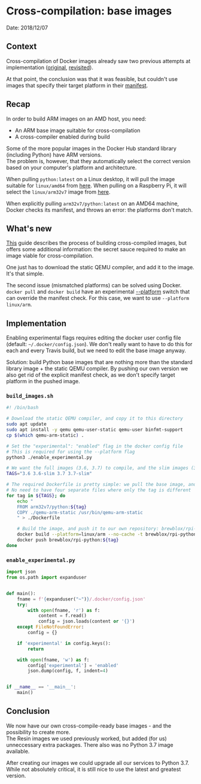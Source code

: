 # Cross-compilation: base images

Date: 2018/12/07

## Context

Cross-compilation of Docker images already saw two previous attempts at implementation ([original][xcompile-1], [revisited][xcompile-2]).

At that point, the conclusion was that it was feasible, but couldn't use images that specify their target platform in their [manifest][manifest].

## Recap

In order to build ARM images on an AMD host, you need:

- An ARM base image suitable for cross-compilation
- A cross-compiler enabled during build

Some of the more popular images in the Docker Hub standard library (including Python) have ARM versions.\
The problem is, however, that they automatically select the correct version based on your computer's platform and architecture.

When pulling `python:latest` on a Linux desktop, it will pull the image suitable for `linux/amd64` from [here][python-amd]. When pulling on a Raspberry Pi, it will select the `linux/arm32v7` image from [here][python-arm].

When explicitly pulling `arm32v7/python:latest` on an AMD64 machine, Docker checks its manifest, and throws an error: the platforms don't match.

## What's new

[This][build-guide] guide describes the process of building cross-compiled images, but offers some additional information: the secret sauce required to make an image viable for cross-compilation.

One just has to download the static QEMU compiler, and add it to the image. It's that simple.

The second issue (mismatched platforms) can be solved using Docker. `docker pull` and `docker build` have an experimental [--platform][docker-cli] switch that can override the manifest check. For this case, we want to use `--platform linux/arm`.

## Implementation

Enabling experimental flags requires editing the docker user config file (default: `~/.docker/config.json`). We don't really want to have to do this for each and every Travis build, but we need to edit the base image anyway.

Solution: build Python base images that are nothing more than the standard library image + the static QEMU compiler. By pushing our own version we also get rid of the explicit manifest check, as we don't specify target platform in the pushed image.

### `build_images.sh`

```bash
#! /bin/bash

# Download the static QEMU compiler, and copy it to this directory
sudo apt update
sudo apt install -y qemu qemu-user-static qemu-user binfmt-support
cp $(which qemu-arm-static) .

# Set the "experimental": "enabled" flag in the docker config file
# This is required for using the --platform flag
python3 ./enable_experimental.py

# We want the full images (3.6, 3.7) to compile, and the slim images (3.6-slim, 3.7-slim) for runtime
TAGS="3.6 3.6-slim 3.7 3.7-slim"

# The required Dockerfile is pretty simple: we pull the base image, and add QEMU
# No need to have four separate files where only the tag is different
for tag in ${TAGS}; do
    echo "
    FROM arm32v7/python:${tag}
    COPY ./qemu-arm-static /usr/bin/qemu-arm-static
    " > ./Dockerfile

    # Build the image, and push it to our own repository: brewblox/rpi-python
    docker build --platform=linux/arm --no-cache -t brewblox/rpi-python:${tag} .
    docker push brewblox/rpi-python:${tag}
done
```

### `enable_experimental.py`

```python
import json
from os.path import expanduser


def main():
    fname = f'{expanduser("~")}/.docker/config.json'
    try:
        with open(fname, 'r') as f:
            content = f.read()
            config = json.loads(content or '{}')
    except FileNotFoundError:
        config = {}

    if 'experimental' in config.keys():
        return

    with open(fname, 'w') as f:
        config['experimental'] = 'enabled'
        json.dump(config, f, indent=4)


if __name__ == '__main__':
    main()
```

## Conclusion

We now have our own cross-compile-ready base images - and the possibility to create more. <br>
The Resin images we used previously worked, but added (for us) unneccessary extra packages. There also was no Python 3.7 image available.

After creating our images we could upgrade all our services to Python 3.7. While not absolutely critical, it is still nice to use the latest and greatest version.

[xcompile-1]: ./20180314_docker_crosscompilation.md
[xcompile-2]: ./20180522_crosscompilation_revisited.md
[manifest]: https://docs.docker.com/edge/engine/reference/commandline/manifest/
[build-guide]: https://web.archive.org/web/20181222113756/https://www.hotblackrobotics.com/en/blog/2018/01/22/docker-images-arm/
[docker-cli]: https://docs.docker.com/engine/reference/commandline/build/#options
[python-amd]: https://hub.docker.com/r/amd64/python/
[python-arm]: https://hub.docker.com/r/arm32v7/python/
